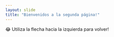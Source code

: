 ```yaml
---
layout: slide
title: "Bienvenidos a la segunda página!"
---
```

😂
Utiliza la flecha hacia la izquierda para volver!
